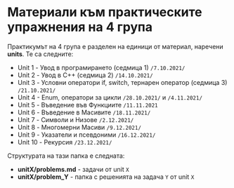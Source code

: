 # Материали към практическите упражнения на 4 група

Практикумът на 4 група е разделен на единици от материал, наречени <b>units</b>. Те са следните:
* Unit 1 - Увод в програмирането (седмица 1) `/7.10.2021/`
* Unit 2 - Увод в C++ (седмица 2) `/14.10.2021/`
* Unit 3 - Условни оператори if, switch, тернарен оператор (седмица 3) `/21.10.2021/`
* Unit 4 - Enum, оператори за цикли `/28.10.2021/` и `/4.11.2021/`
* Unit 5 - Въведение във Функциите `/11.11.2021`
* Unit 6 - Въведение в Масивите `/18.11.2021/`
* Unit 7 - Символи и Низове `/2.12.2021/`
* Unit 8 - Многомерни Масиви `/9.12.2021/`
* Unit 9 - Указатели и псевдоними `/16.12.2021/`
* Unit 10 - Рекурсия `/23.12.2021/`

Структурата на тази папка е следната:
* <b>unitX/problems.md</b> - задачи от unit `X`
* <b>unitX/problem_Y</b> - папка с решенията на задача `Y` от unit `X`
